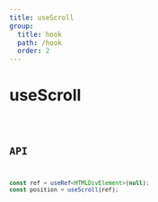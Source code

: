 ```yaml
---
title: useScroll
group:
  title: hook
  path: /hook
  order: 2
---
```


# useScroll

<code src="./demos/demo1.tsx" />

## API

```typescript
const ref = useRef<HTMLDivElement>(null);
const position = useScroll(ref);
```
